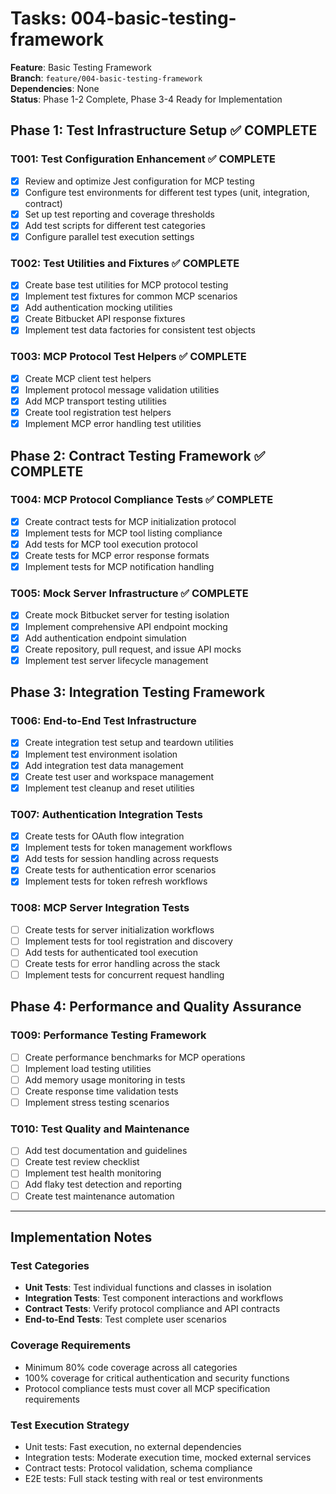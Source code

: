 # Tasks: 004-basic-testing-framework

**Feature**: Basic Testing Framework  
**Branch**: `feature/004-basic-testing-framework`  
**Dependencies**: None  
**Status**: Phase 1-2 Complete, Phase 3-4 Ready for Implementation

## Phase 1: Test Infrastructure Setup ✅ COMPLETE

### T001: Test Configuration Enhancement ✅ COMPLETE
- [x] Review and optimize Jest configuration for MCP testing
- [x] Configure test environments for different test types (unit, integration, contract)
- [x] Set up test reporting and coverage thresholds
- [x] Add test scripts for different test categories
- [x] Configure parallel test execution settings

### T002: Test Utilities and Fixtures ✅ COMPLETE
- [x] Create base test utilities for MCP protocol testing
- [x] Implement test fixtures for common MCP scenarios
- [x] Add authentication mocking utilities
- [x] Create Bitbucket API response fixtures
- [x] Implement test data factories for consistent test objects

### T003: MCP Protocol Test Helpers ✅ COMPLETE
- [x] Create MCP client test helpers
- [x] Implement protocol message validation utilities
- [x] Add MCP transport testing utilities
- [x] Create tool registration test helpers
- [x] Implement MCP error handling test utilities

## Phase 2: Contract Testing Framework ✅ COMPLETE

### T004: MCP Protocol Compliance Tests ✅ COMPLETE
- [x] Create contract tests for MCP initialization protocol
- [x] Implement tests for MCP tool listing compliance
- [x] Add tests for MCP tool execution protocol
- [x] Create tests for MCP error response formats
- [x] Implement tests for MCP notification handling

### T005: Mock Server Infrastructure ✅ COMPLETE
- [x] Create mock Bitbucket server for testing isolation
- [x] Implement comprehensive API endpoint mocking
- [x] Add authentication endpoint simulation
- [x] Create repository, pull request, and issue API mocks
- [x] Implement test server lifecycle management

## Phase 3: Integration Testing Framework

### T006: End-to-End Test Infrastructure
- [x] Create integration test setup and teardown utilities
- [x] Implement test environment isolation
- [x] Add integration test data management
- [x] Create test user and workspace management
- [x] Implement test cleanup and reset utilities

### T007: Authentication Integration Tests
- [x] Create tests for OAuth flow integration
- [x] Implement tests for token management workflows
- [x] Add tests for session handling across requests
- [x] Create tests for authentication error scenarios
- [x] Implement tests for token refresh workflows

### T008: MCP Server Integration Tests
- [ ] Create tests for server initialization workflows
- [ ] Implement tests for tool registration and discovery
- [ ] Add tests for authenticated tool execution
- [ ] Create tests for error handling across the stack
- [ ] Implement tests for concurrent request handling

## Phase 4: Performance and Quality Assurance

### T009: Performance Testing Framework
- [ ] Create performance benchmarks for MCP operations
- [ ] Implement load testing utilities
- [ ] Add memory usage monitoring in tests
- [ ] Create response time validation tests
- [ ] Implement stress testing scenarios

### T010: Test Quality and Maintenance
- [ ] Add test documentation and guidelines
- [ ] Create test review checklist
- [ ] Implement test health monitoring
- [ ] Add flaky test detection and reporting
- [ ] Create test maintenance automation

---

## Implementation Notes

### Test Categories
- **Unit Tests**: Test individual functions and classes in isolation
- **Integration Tests**: Test component interactions and workflows
- **Contract Tests**: Verify protocol compliance and API contracts
- **End-to-End Tests**: Test complete user scenarios

### Coverage Requirements
- Minimum 80% code coverage across all categories
- 100% coverage for critical authentication and security functions
- Protocol compliance tests must cover all MCP specification requirements

### Test Execution Strategy
- Unit tests: Fast execution, no external dependencies
- Integration tests: Moderate execution time, mocked external services
- Contract tests: Protocol validation, schema compliance
- E2E tests: Full stack testing with real or test environments